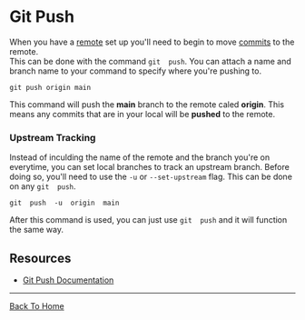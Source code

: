 #  Git  Push
When  you  have  a  [remote](./remote.md)  set  up  you'll  need  to  begin  to  move  [commits](./commit.md)   to  the  remote.  
This  can  be  done  with  the  command  `git  push`.
You  can  attach  a  name  and  branch  name  to  your  command  to  specify  where  you're  pushing  to.
```
git push origin main
```
This  command  will  push  the  **main**  branch  to  the  remote  caled  **origin**.
This  means  any  commits  that  are  in  your  local  will  be  **pushed**  to  the  remote.
###  Upstream  Tracking
Instead  of  inculding  the  name  of  the  remote  and  the  branch  you're  on  everytime,  you  can  set  local  branches  to  track  an  upstream  branch.
Before  doing  so,  you'll  need  to  use  the `-u` or `--set-upstream`  flag. This  can  be  done  on  any `git  push`.
```
git  push  -u  origin  main
```
After  this  command  is  used,  you  can  just  use  `git  push`  and  it  will  function  the  same  way.
## Resources
-  [Git Push Documentation](https://git-scm.com/docs/git-push)  
---
[Back  To  Home](../readme.md)
